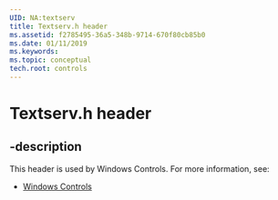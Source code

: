 ```yaml
---
UID: NA:textserv
title: Textserv.h header
ms.assetid: f2785495-36a5-348b-9714-670f80cb85b0
ms.date: 01/11/2019
ms.keywords: 
ms.topic: conceptual
tech.root: controls
---
```


# Textserv.h header


## -description


This header is used by Windows Controls. For more information, see:

- [Windows Controls](../_controls/index.md)

